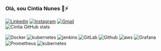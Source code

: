 ### Olá, sou Cintia Nunes 👋⚡

[![Linkedin](https://img.shields.io/badge/LinkedIn-0077B5?style=for-the-badge&logo=linkedin&logoColor=white)](https://www.linkedin.com/in/cintia-nunes-telecomunicacoes/)
[![Instagram](https://img.shields.io/badge/Instagram-E4405F?style=for-the-badge&logo=instagram&logoColor=white)](https://www.instagram.com/cintiaan_/)
[![Gmail](https://img.shields.io/badge/Gmail-D14836?style=for-the-badge&logo=gmail&logoColor=white)](nunescintia06@gmail.com)</br>
![Cintia GitHub stats](https://github-readme-stats.vercel.app/api?username=ccintianunes&show_icons=true&theme=synthwave) 
<div style="display: inline_block">
  <img align="center" alt="Docker" src="https://img.shields.io/badge/docker-%230db7ed.svg?style=for-the-badge&logo=docker&logoColor=white" />
 <img align="center" alt="kubernetes" src="https://img.shields.io/badge/kubernetes-%23326ce5.svg?style=for-the-badge&logo=kubernetes&logoColor=white" />
<img align="center" alt="jenkins" src="https://img.shields.io/badge/Jenkins-D24939?style=for-the-badge&logo=Jenkins&logoColor=white" />
<img align="center" alt="GitLab" src="https://img.shields.io/badge/GitLab-330F63?style=for-the-badge&logo=gitlab&logoColor=white" />
<img align="center" alt="Github" src="https://img.shields.io/badge/GIT-E44C30?style=for-the-badge&logo=git&logoColor=white" />
  <img align="center" alt="aws" src="https://img.shields.io/badge/Amazon_AWS-FF9900?style=for-the-badge&logo=amazonaws&logoColor=white" /> 
  <img align="center" alt="Grafana" src="https://img.shields.io/badge/grafana-%23F46800.svg?style=for-the-badge&logo=grafana&logoColor=whit" />
<img align="center" alt="Prometheus" src="https://img.shields.io/badge/Prometheus-E6522C?style=for-the-badge&logo=Prometheus&logoColor=white" />
 <img align="center" alt="kubernetes" 

  
</div>
